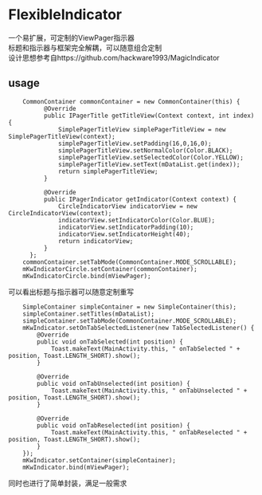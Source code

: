 # FlexibleIndicator
一个易扩展，可定制的ViewPager指示器  
标题和指示器与框架完全解耦，可以随意组合定制  
设计思想参考自https://github.com/hackware1993/MagicIndicator

## usage

        CommonContainer commonContainer = new CommonContainer(this) {
              @Override
              public IPagerTitle getTitleView(Context context, int index) {
                  SimplePagerTitleView simplePagerTitleView = new SimplePagerTitleView(context);
                  simplePagerTitleView.setPadding(16,0,16,0);
                  simplePagerTitleView.setNormalColor(Color.BLACK);
                  simplePagerTitleView.setSelectedColor(Color.YELLOW);
                  simplePagerTitleView.setText(mDataList.get(index));
                  return simplePagerTitleView;
              }

              @Override
              public IPagerIndicator getIndicator(Context context) {
                  CircleIndicatorView indicatorView = new CircleIndicatorView(context);
                  indicatorView.setIndicatorColor(Color.BLUE);
                  indicatorView.setIndicatorPadding(10);
                  indicatorView.setIndicatorHeight(40);
                  return indicatorView;
              }
          };
        commonContainer.setTabMode(CommonContainer.MODE_SCROLLABLE);
        mKwIndicatorCircle.setContainer(commonContainer);
        mKwIndicatorCircle.bind(mViewPager);  
        
 可以看出标题与指示器可以随意定制重写
      
      
        SimpleContainer simpleContainer = new SimpleContainer(this);
        simpleContainer.setTitles(mDataList);
        simpleContainer.setTabMode(CommonContainer.MODE_SCROLLABLE);
        mKwIndicator.setOnTabSelectedListener(new TabSelectedListener() {
            @Override
            public void onTabSelected(int position) {
                Toast.makeText(MainActivity.this, " onTabSelected " + position, Toast.LENGTH_SHORT).show();
            }

            @Override
            public void onTabUnselected(int position) {
                Toast.makeText(MainActivity.this, " onTabUnselected " + position, Toast.LENGTH_SHORT).show();
            }

            @Override
            public void onTabReselected(int position) {
                Toast.makeText(MainActivity.this, " onTabReselected " + position, Toast.LENGTH_SHORT).show();
            }
        });
        mKwIndicator.setContainer(simpleContainer);
        mKwIndicator.bind(mViewPager);
        
   同时也进行了简单封装，满足一般需求
